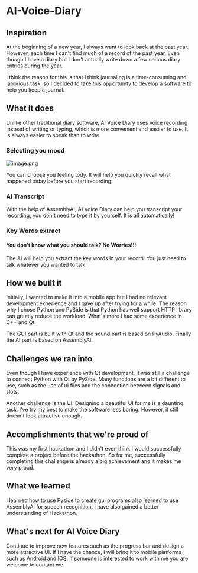 # AI-Voice-Diary
## Inspiration
At the beginning of a new year, I always want to look back at the past year. However, each time I can't find much of a record of the past year. Even though I have a diary but I don't actually write down a few serious diary entries during the year. 

I think the reason for this is that I think journaling is a time-consuming and laborious task, so I decided to take this opportunity to develop a software to help you keep a journal.

## What it does
Unlike other traditional diary software, AI Voice Diary uses voice recording instead of writing or typing, which is more convenient and easiler to use. It is always easier to speak than to write. 

### Selecting you mood
![image.png](https://s2.loli.net/2022/01/23/FROPn2LVtqySUdp.png)

You can choose you feeling tody. It will help you quickly recall what happened today before you start recording.

### AI Transcript
With the help of AssemblyAI,  AI Voice Diary can help you transcript your recording, you don't need to type it by yourself. It is all automatically!

 ### Key Words extract
#### You don't know what you should talk? No Worries!!!
The AI will help you extract the key words in your record. You just need to talk whatever you wanted to talk.

## How we built it
Initially, I wanted to make it into a mobile app but I had no relevant development experience and I gave up after trying for a while. The reason why I chose Python and PySide is that Python has well support HTTP library can greatly reduce the workload. What's more I had some experience in C++ and Qt.

The GUI part is built with Qt and the sound part is based on PyAudio. Finally the AI part is based on AssemblyAI.

## Challenges we ran into
Even though I have experience with Qt development, it was still a challenge to connect Python with Qt by PySide. Many functions are a bit different to use, such as the use of ui files and the connection between signals and slots.

Another challenge is the UI. Designing a beautiful UI for me is a daunting task. I've try my best to make the software less boring. However, it still doesn't look attractive enough.

## Accomplishments that we're proud of
This was my first hackathon and I didn't even think I would successfully complete a project before the hackathon. So for me, successfully completing this challenge is already a big achievement and it makes me very proud.

## What we learned
I learned how to use Pyside to create gui programs also learned to use AssemblyAI for speech recognition. I have also gained a better understanding of Hackathon.

## What's next for AI Voice Diary
Continue to improve new features such as the progress bar and design a more attractive UI.
 If I have the chance, I will bring it to mobile platforms such as Android and IOS. If someone is interested to work with me you are welcome to contact me.
